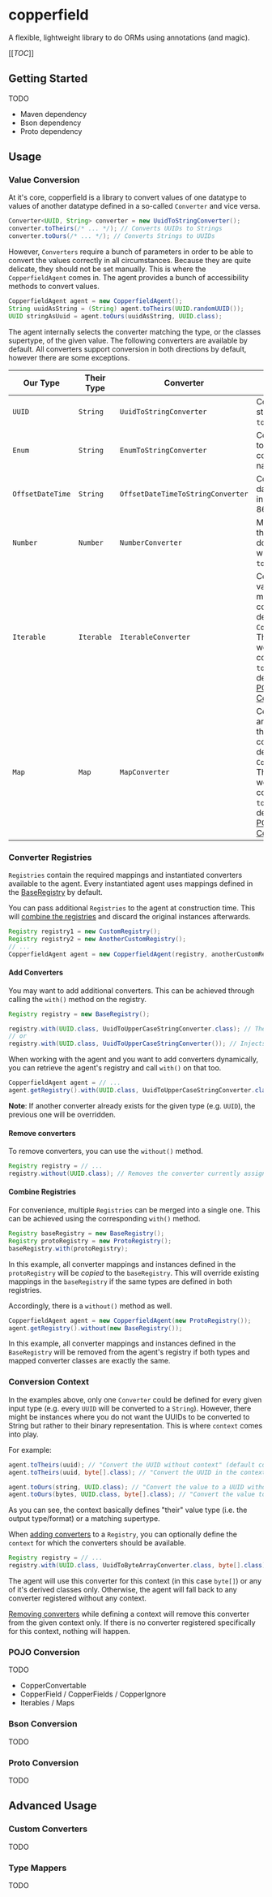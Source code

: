 # copperfield

A flexible, lightweight library to do ORMs using annotations (and magic).

[[_TOC_]]

## Getting Started



TODO
* Maven dependency
* Bson dependency
* Proto dependency

## Usage

### Value Conversion

At it's core, copperfield is a library to convert values of one datatype to values of another datatype defined in a so-called `Converter` and vice
versa.

```java
Converter<UUID, String> converter = new UuidToStringConverter();
converter.toTheirs(/* ... */); // Converts UUIDs to Strings
converter.toOurs(/* ... */); // Converts Strings to UUIDs
```

However, `Converters` require a bunch of parameters in order to be able to convert the values correctly in all circumstances. Because they are quite
delicate, they should not be set manually. This is where the `CopperfieldAgent` comes in. The agent provides a bunch of accessibility methods to
convert values.

```java
CopperfieldAgent agent = new CopperfieldAgent();
String uuidAsString = (String) agent.toTheirs(UUID.randomUUID());
UUID stringAsUuid = agent.toOurs(uuidAsString, UUID.class); 
```

The agent internally selects the converter matching the type, or the classes supertype, of the given value. The following converters are available by
default. All converters support conversion in both directions by default, however there are some exceptions.

| Our Type | Their Type | Converter | Comment |
| ---------- | ----------- | --------- | ------- |
| `UUID` | `String` | `UuidToStringConverter` | Converts uuids to strings using `toString()`. |
| `Enum` | `String` | `EnumToStringConverter` | Converts enums to their corresponding names. |
| `OffsetDateTime` | `String` | `OffsetDateTimeToStringConverter` | Converts datetime instances to ISO 8601 strings. |
| `Number` | `Number` | `NumberConverter` | Makes sure that the number type does not get lost when converting `toOurs()`. |
| `Iterable` | `Iterable` | `IterableConverter` | Converts all values using the matching converters defined for the `CopperfieldAgent`. This will only work when converting `toTheirs` by default. See [POJO Conversion](#pojo-conversion). |
| `Map` | `Map` | `MapConverter` | Converts all keys and values using the matching converters defined for the `CopperfieldAgent`. This will only work when converting `toTheirs` by default. See [POJO Conversion](#pojo-conversion). |

### Converter Registries

`Registries` contain the required mappings and instantiated converters available to the agent. Every instantiated agent uses mappings defined in the
[BaseRegistry](copperfield-core/src/main/java/dev/volix/rewinside/odyssey/common/copperfield/registry/BaseRegistry.kt) by default.

You can pass additional `Registries` to the agent at construction time. This will [combine the registries](#combine-registries) and discard the
original instances afterwards.

```java
Registry registry1 = new CustomRegistry();
Registry registry2 = new AnotherCustomRegistry();
// ...
CopperfieldAgent agent = new CopperfieldAgent(registry, anotherCustomRegistry);
```

#### Add Converters

You may want to add additional converters. This can be achieved through calling the `with()` method on the registry.

```java
Registry registry = new BaseRegistry();

registry.with(UUID.class, UuidToUpperCaseStringConverter.class); // The registry will create a new instance on demand.
// or
registry.with(UUID.class, UuidToUpperCaseStringConverter()); // Injects a specific converter instance.
```

When working with the agent and you want to add converters dynamically, you can retrieve the agent's registry and call `with()` on that too.

```java
CopperfieldAgent agent = // ...
agent.getRegistry().with(UUID.class, UuidToUpperCaseStringConverter.class);
```

**Note**: If another converter already exists for the given type (e.g. `UUID`), the previous one will be overridden.

#### Remove converters

To remove converters, you can use the `without()` method.

```java
Registry registry = // ...
registry.without(UUID.class); // Removes the converter currently assigned to UUIDs.
```

#### Combine Registries

For convenience, multiple `Registries` can be merged into a single one. This can be achieved using the corresponding `with()` method.

```java
Registry baseRegistry = new BaseRegistry();
Registry protoRegistry = new ProtoRegistry();
baseRegistry.with(protoRegistry);
```

In this example, all converter mappings and instances defined in the `protoRegistry` will be _copied_ to the `baseRegistry`. This will override
existing mappings in the `baseRegistry` if the same types are defined in both registries.

Accordingly, there is a `without()` method as well.

```java
CopperfieldAgent agent = new CopperfieldAgent(new ProtoRegistry());
agent.getRegistry().without(new BaseRegistry());
```

In this example, all converter mappings and instances defined in the `BaseRegistry` will be removed from the agent's registry if both types and
mapped converter classes are exactly the same.

### Conversion Context

In the examples above, only one `Converter` could be defined for every given input type (e.g. every `UUID` will be converted to a `String`). However,
there might be instances where you do not want the UUIDs to be converted to String but rather to their binary representation. This is where `context`
comes into play.

For example:
```java
agent.toTheirs(uuid); // "Convert the UUID without context" (default converter)
agent.toTheirs(uuid, byte[].class); // "Convert the UUID in the context of a byte array."

agent.toOurs(string, UUID.class); // "Convert the value to a UUID without context" (default converter)
agent.toOurs(bytes, UUID.class, byte[].class); // "Convert the value to a UUID in the context of a byte array".
```

As you can see, the context basically defines "their" value type (i.e. the output type/format) or a matching supertype.

When [adding converters](#add-converters) to a `Registry`, you can optionally define the `context` for which the converters should be available.

```java
Registry registry = // ...
registry.with(UUID.class, UuidToByteArrayConverter.class, byte[].class);
```

The agent will use this converter for this context (in this case `byte[]`) or any of it's derived classes only. Otherwise, the agent will fall back
to any converter registered without any context.

[Removing converters](#remove-converters) while defining a context will remove this converter from the given context only. If there is no converter
registered specifically for this context, nothing will happen.

### POJO Conversion

TODO
* CopperConvertable
* CopperField / CopperFields / CopperIgnore
* Iterables / Maps

### Bson Conversion

TODO

### Proto Conversion

TODO

## Advanced Usage

### Custom Converters

TODO

### Type Mappers

TODO
